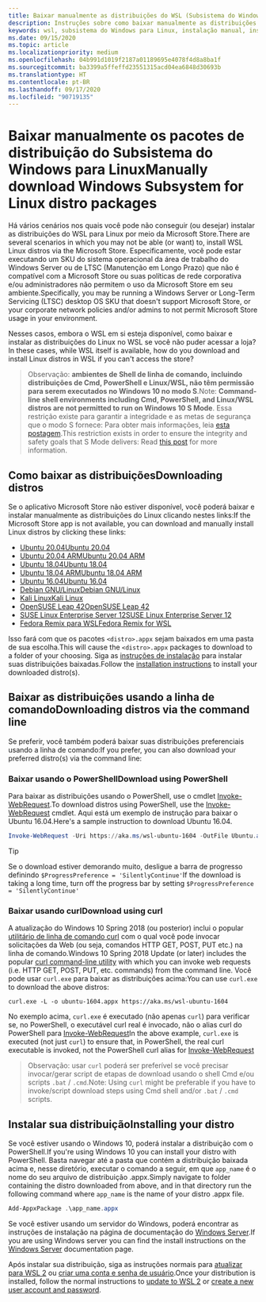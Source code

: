 ```yaml
---
title: Baixar manualmente as distribuições do WSL (Subsistema do Windows para Linux)
description: Instruções sobre como baixar manualmente as distribuições do Subsistema do Windows para Linux.
keywords: wsl, subsistema do Windows para Linux, instalação manual, instalar manualmente, microsoft store, windows 10s, ondulação, Add-AppxPackage, manutenção de longo prazo, LTSC
ms.date: 09/15/2020
ms.topic: article
ms.localizationpriority: medium
ms.openlocfilehash: 04b991d1019f2187a01189695e4078f4d8a8ba1f
ms.sourcegitcommit: ba3399a5ffeffd23551315acd04ea6848d30693b
ms.translationtype: HT
ms.contentlocale: pt-BR
ms.lasthandoff: 09/17/2020
ms.locfileid: "90719135"
---
```

# <a name="manually-download-windows-subsystem-for-linux-distro-packages"></a><span data-ttu-id="5c4b4-104">Baixar manualmente os pacotes de distribuição do Subsistema do Windows para Linux</span><span class="sxs-lookup"><span data-stu-id="5c4b4-104">Manually download Windows Subsystem for Linux distro packages</span></span>

<span data-ttu-id="5c4b4-105">Há vários cenários nos quais você pode não conseguir (ou desejar) instalar as distribuições do WSL para Linux por meio da Microsoft Store.</span><span class="sxs-lookup"><span data-stu-id="5c4b4-105">There are several scenarios in which you may not be able (or want) to, install WSL Linux distros via the Microsoft Store.</span></span> <span data-ttu-id="5c4b4-106">Especificamente, você pode estar executando um SKU do sistema operacional da área de trabalho do Windows Server ou de LTSC (Manutenção em Longo Prazo) que não é compatível com a Microsoft Store ou suas políticas de rede corporativa e/ou administradores não permitem o uso da Microsoft Store em seu ambiente.</span><span class="sxs-lookup"><span data-stu-id="5c4b4-106">Specifically, you may be running a Windows Server or Long-Term Servicing (LTSC) desktop OS SKU that doesn't support Microsoft Store, or your corporate network policies and/or admins to not permit Microsoft Store usage in your environment.</span></span>

<span data-ttu-id="5c4b4-107">Nesses casos, embora o WSL em si esteja disponível, como baixar e instalar as distribuições do Linux no WSL se você não puder acessar a loja?</span><span class="sxs-lookup"><span data-stu-id="5c4b4-107">In these cases, while WSL itself is available, how do you download and install Linux distros in WSL if you can't access the store?</span></span>

> <span data-ttu-id="5c4b4-108">Observação: **ambientes de Shell de linha de comando, incluindo distribuições de Cmd, PowerShell e Linux/WSL, não têm permissão para serem executados no Windows 10 no modo S**.</span><span class="sxs-lookup"><span data-stu-id="5c4b4-108">Note: **Command-line shell environments including Cmd, PowerShell, and Linux/WSL distros are not permitted to run on Windows 10 S Mode**.</span></span> <span data-ttu-id="5c4b4-109">Essa restrição existe para garantir a integridade e as metas de segurança que o modo S fornece: Para obter mais informações, leia [esta postagem](https://blogs.msdn.microsoft.com/commandline/2017/05/18/will-linux-distros-run-on-windows-10-s/).</span><span class="sxs-lookup"><span data-stu-id="5c4b4-109">This restriction exists in order to ensure the integrity and safety goals that S Mode delivers: Read [this post](https://blogs.msdn.microsoft.com/commandline/2017/05/18/will-linux-distros-run-on-windows-10-s/) for more information.</span></span>

## <a name="downloading-distros"></a><span data-ttu-id="5c4b4-110">Como baixar as distribuições</span><span class="sxs-lookup"><span data-stu-id="5c4b4-110">Downloading distros</span></span>

<span data-ttu-id="5c4b4-111">Se o aplicativo Microsoft Store não estiver disponível, você poderá baixar e instalar manualmente as distribuições do Linux clicando nestes links:</span><span class="sxs-lookup"><span data-stu-id="5c4b4-111">If the Microsoft Store app is not available, you can download and manually install Linux distros by clicking these links:</span></span>
* [<span data-ttu-id="5c4b4-112">Ubuntu 20.04</span><span class="sxs-lookup"><span data-stu-id="5c4b4-112">Ubuntu 20.04</span></span>](https://aka.ms/wslubuntu2004)
* [<span data-ttu-id="5c4b4-113">Ubuntu 20.04 ARM</span><span class="sxs-lookup"><span data-stu-id="5c4b4-113">Ubuntu 20.04 ARM</span></span>](https://aka.ms/wslubuntu2004arm)
* [<span data-ttu-id="5c4b4-114">Ubuntu 18.04</span><span class="sxs-lookup"><span data-stu-id="5c4b4-114">Ubuntu 18.04</span></span>](https://aka.ms/wsl-ubuntu-1804)
* [<span data-ttu-id="5c4b4-115">Ubuntu 18.04 ARM</span><span class="sxs-lookup"><span data-stu-id="5c4b4-115">Ubuntu 18.04 ARM</span></span>](https://aka.ms/wsl-ubuntu-1804-arm)
* [<span data-ttu-id="5c4b4-116">Ubuntu 16.04</span><span class="sxs-lookup"><span data-stu-id="5c4b4-116">Ubuntu 16.04</span></span>](https://aka.ms/wsl-ubuntu-1604)
* [<span data-ttu-id="5c4b4-117">Debian GNU/Linux</span><span class="sxs-lookup"><span data-stu-id="5c4b4-117">Debian GNU/Linux</span></span>](https://aka.ms/wsl-debian-gnulinux)
* [<span data-ttu-id="5c4b4-118">Kali Linux</span><span class="sxs-lookup"><span data-stu-id="5c4b4-118">Kali Linux</span></span>](https://aka.ms/wsl-kali-linux-new)
* [<span data-ttu-id="5c4b4-119">OpenSUSE Leap 42</span><span class="sxs-lookup"><span data-stu-id="5c4b4-119">OpenSUSE Leap 42</span></span>](https://aka.ms/wsl-opensuse-42)
* [<span data-ttu-id="5c4b4-120">SUSE Linux Enterprise Server 12</span><span class="sxs-lookup"><span data-stu-id="5c4b4-120">SUSE Linux Enterprise Server 12</span></span>](https://aka.ms/wsl-sles-12)
* [<span data-ttu-id="5c4b4-121">Fedora Remix para WSL</span><span class="sxs-lookup"><span data-stu-id="5c4b4-121">Fedora Remix for WSL</span></span>](https://github.com/WhitewaterFoundry/WSLFedoraRemix/releases/)

<span data-ttu-id="5c4b4-122">Isso fará com que os pacotes `<distro>.appx` sejam baixados em uma pasta de sua escolha.</span><span class="sxs-lookup"><span data-stu-id="5c4b4-122">This will cause the `<distro>.appx` packages to download to a folder of your choosing.</span></span> <span data-ttu-id="5c4b4-123">Siga as [instruções de instalação](#installing-your-distro) para instalar suas distribuições baixadas.</span><span class="sxs-lookup"><span data-stu-id="5c4b4-123">Follow the [installation instructions](#installing-your-distro) to install your downloaded distro(s).</span></span>

## <a name="downloading-distros-via-the-command-line"></a><span data-ttu-id="5c4b4-124">Baixar as distribuições usando a linha de comando</span><span class="sxs-lookup"><span data-stu-id="5c4b4-124">Downloading distros via the command line</span></span>
<span data-ttu-id="5c4b4-125">Se preferir, você também poderá baixar suas distribuições preferenciais usando a linha de comando:</span><span class="sxs-lookup"><span data-stu-id="5c4b4-125">If you prefer, you can also download your preferred distro(s) via the command line:</span></span>

 ### <a name="download-using-powershell"></a><span data-ttu-id="5c4b4-126">Baixar usando o PowerShell</span><span class="sxs-lookup"><span data-stu-id="5c4b4-126">Download using PowerShell</span></span>
 <span data-ttu-id="5c4b4-127">Para baixar as distribuições usando o PowerShell, use o cmdlet [Invoke-WebRequest](https://docs.microsoft.com/powershell/module/microsoft.powershell.utility/invoke-webrequest).</span><span class="sxs-lookup"><span data-stu-id="5c4b4-127">To download distros using PowerShell, use the [Invoke-WebRequest](https://docs.microsoft.com/powershell/module/microsoft.powershell.utility/invoke-webrequest) cmdlet.</span></span> <span data-ttu-id="5c4b4-128">Aqui está um exemplo de instrução para baixar o Ubuntu 16.04.</span><span class="sxs-lookup"><span data-stu-id="5c4b4-128">Here's a sample instruction to download Ubuntu 16.04.</span></span>

```powershell
Invoke-WebRequest -Uri https://aka.ms/wsl-ubuntu-1604 -OutFile Ubuntu.appx -UseBasicParsing
```

> [!TIP]
> <span data-ttu-id="5c4b4-129">Se o download estiver demorando muito, desligue a barra de progresso definindo `$ProgressPreference = 'SilentlyContinue'`</span><span class="sxs-lookup"><span data-stu-id="5c4b4-129">If the download is taking a long time, turn off the progress bar by setting `$ProgressPreference = 'SilentlyContinue'`</span></span>

### <a name="download-using-curl"></a><span data-ttu-id="5c4b4-130">Baixar usando curl</span><span class="sxs-lookup"><span data-stu-id="5c4b4-130">Download using curl</span></span>
<span data-ttu-id="5c4b4-131">A atualização do Windows 10 Spring 2018 (ou posterior) inclui o popular [utilitário de linha de comando curl](https://curl.haxx.se/) com o qual você pode invocar solicitações da Web (ou seja, comandos HTTP GET, POST, PUT etc.) na linha de comando.</span><span class="sxs-lookup"><span data-stu-id="5c4b4-131">Windows 10 Spring 2018 Update (or later) includes the popular [curl command-line utility](https://curl.haxx.se/) with which you can invoke web requests (i.e. HTTP GET, POST, PUT, etc. commands) from the command line.</span></span> <span data-ttu-id="5c4b4-132">Você pode usar `curl.exe` para baixar as distribuições acima:</span><span class="sxs-lookup"><span data-stu-id="5c4b4-132">You can use `curl.exe` to download the above distros:</span></span>

```console
curl.exe -L -o ubuntu-1604.appx https://aka.ms/wsl-ubuntu-1604
```

<span data-ttu-id="5c4b4-133">No exemplo acima, `curl.exe` é executado (não apenas `curl`) para verificar se, no PowerShell, o executável curl real é invocado, não o alias curl do PowerShell para [Invoke-WebRequest](https://docs.microsoft.com/powershell/module/microsoft.powershell.utility/invoke-webrequest)</span><span class="sxs-lookup"><span data-stu-id="5c4b4-133">In the above example, `curl.exe` is executed (not just `curl`) to ensure that, in PowerShell, the real curl executable is invoked, not the PowerShell curl alias for [Invoke-WebRequest](https://docs.microsoft.com/powershell/module/microsoft.powershell.utility/invoke-webrequest)</span></span>

> <span data-ttu-id="5c4b4-134">Observação: usar `curl` poderá ser preferível se você precisar invocar/gerar script de etapas de download usando o shell Cmd e/ou scripts `.bat` / `.cmd`.</span><span class="sxs-lookup"><span data-stu-id="5c4b4-134">Note: Using `curl` might be preferable if you have to invoke/script download steps using Cmd shell and/or `.bat` / `.cmd` scripts.</span></span>

## <a name="installing-your-distro"></a><span data-ttu-id="5c4b4-135">Instalar sua distribuição</span><span class="sxs-lookup"><span data-stu-id="5c4b4-135">Installing your distro</span></span>
<span data-ttu-id="5c4b4-136">Se você estiver usando o Windows 10, poderá instalar a distribuição com o PowerShell.</span><span class="sxs-lookup"><span data-stu-id="5c4b4-136">If you're using Windows 10 you can install your distro with PowerShell.</span></span> <span data-ttu-id="5c4b4-137">Basta navegar até a pasta que contém a distribuição baixada acima e, nesse diretório, executar o comando a seguir, em que `app_name` é o nome do seu arquivo de distribuição .appx.</span><span class="sxs-lookup"><span data-stu-id="5c4b4-137">Simply navigate to folder containing the distro downloaded from above, and in that directory run the following command where `app_name` is the name of your distro .appx file.</span></span>  
```Powershell
Add-AppxPackage .\app_name.appx
```

<span data-ttu-id="5c4b4-138">Se você estiver usando um servidor do Windows, poderá encontrar as instruções de instalação na página de documentação do [Windows Server](install-on-server.md).</span><span class="sxs-lookup"><span data-stu-id="5c4b4-138">If you are using Windows server you can find the install instructions on the [Windows Server](install-on-server.md) documentation page.</span></span>

<span data-ttu-id="5c4b4-139">Após instalar sua distribuição, siga as instruções normais para [atualizar para WSL 2](./install-win10.md#step-2---update-to-wsl-2) ou [criar uma conta e senha de usuário](./user-support.md).</span><span class="sxs-lookup"><span data-stu-id="5c4b4-139">Once your distribution is installed, follow the normal instructions to [update to WSL 2](./install-win10.md#step-2---update-to-wsl-2) or [create a new user account and password](./user-support.md).</span></span>
